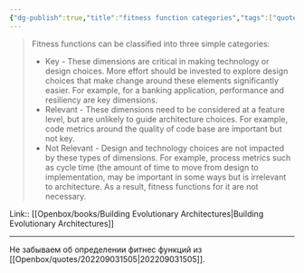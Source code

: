 ```yaml
---
{"dg-publish":true,"title":"fitness function categories","tags":["quotes"],"date":"2022-09-03T15:14:03+03:00","modified_at":"2023-10-30T09:50:59+04:00","alias":"fitness function categories","dg-path":"/quotes/202209031514.md","permalink":"/quotes/202209031514/","dgPassFrontmatter":true}
---
```



> Fitness functions can be classified into three simple categories:
>  - Key - These dimensions are critical in making technology or design choices. More effort should be invested to explore design choices that make change around these elements significantly easier. For example, for a banking application, performance and resiliency are key dimensions.
>  - Relevant - These dimensions need to be considered at a feature level, but are unlikely to guide architecture choices. For example, code metrics around the quality of code base are important but not key.
>  - Not Relevant - Design and technology choices are not impacted by these types of dimensions. For example, process metrics such as cycle time (the amount of time to move from design to implementation, may be important in some ways but is irrelevant to architecture. As a result, fitness functions for it are not necessary.

Link:: [[Openbox/books/Building Evolutionary Architectures|Building Evolutionary Architectures]]

---

Не забываем об определении фитнес функций из [[Openbox/quotes/202209031505|202209031505]].
